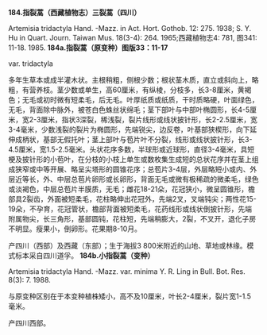 **184.指裂蒿（西藏植物志）三裂蒿（四川）**

Artemisia tridactyla Hand. -Mazz. in Act. Hort. Gothob. 12: 275. 1938; S. Y. Hu in Quart. Journ. Taiwan Mus. 18(3-4): 264. 1965;西藏植物志4: 781, 图341: 11-18. 1985.
**184a.指裂蒿（原变种）图版33：11-17**

var. tridactyla

多年生草本或成半灌木状。主根稍粗，侧根少数；根状茎木质，直立或斜向上，略粗，有营养枝。茎少数或单生，高60厘米，有纵棱，分枝多，长3-8厘米，黄褐色；无毛或初时微有短柔毛，后无毛。叶厚纸质或纸质，干时质略硬，叶面绿色，无毛，背面除中脉外，被苍白色蛛丝状绵毛；茎下部叶与中部叶椭圆形，长4-5厘米，宽2-3厘米，指状3深裂，稀浅裂，裂片线形或线状披针形，长2-2.5厘米，宽3-4毫米，少数浅裂的裂片为椭圆形，先端锐尖，边反卷，叶基部狭楔形，向下延伸成柄状，基部无假托叶；茎上部叶与苞片叶不分裂，线形或线状披针形，长3-4.5厘米，宽1.5-2.5毫米。头状花序多数，半球形或近球形，直径3-4毫米，具短梗及披针形的小苞叶，在分枝的小枝上单生或数枚集生成短的总状花序并在茎上组成狭窄或中等开展、略呈尖塔形的圆锥花序；总苞片3-4层，外层略短小或内、外层近等长，外、中层总苞片卵形或长卵形，背面无毛或微有极稀疏的微柔毛，绿色或淡褐色，中层总苞片半膜质，无毛；雌花18-21朵，花冠狭小，微呈圆锥形，檐部具2裂齿，外面被短柔毛，花柱略伸出花冠外，先端2叉，叉端钝尖；两性花15-19朵，不孕育，花冠管状，檐部背面被短柔毛，花药线形或线状倒披针形，先端附属物尖，长三角形，基部圆钝，花柱短，先端稍膨大，2裂，不叉开，退化子房不明显。瘦果小，倒卵形。花果期8-10月。

产四川（西部）及西藏（东部）；生于海拔3 800米附近的山地、草地或林缘。模式标本采自四川道孚。
**184b.小指裂蒿（变种）**

Artemisia tridactyla Hand. -Mazz. var. minima Y. R. Ling in Bull. Bot. Res. 8(3): 7. 1988.

与原变种区别在于本变种植株矮小，高不及10厘米，叶长2-4厘米，裂片宽1-1.5 毫米。

产四川西部。
